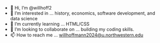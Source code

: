 - 👋 Hi, I’m @willhoff2
- 👀 I’m interested in ...  history, economics, software development, and data science
- 🌱 I’m currently learning ... HTML/CSS
- 💞️ I’m looking to collaborate on ... building my coding skills.
- 📫 How to reach me ... willhoffmann2024@u.northwestern.edu

<!---
willhoff2/willhoff2 is a ✨ special ✨ repository because its `README.md` (this file) appears on your GitHub profile.
You can click the Preview link to take a look at your changes.
--->
